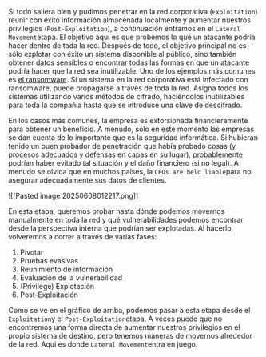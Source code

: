 
Si todo saliera bien y pudimos penetrar en la red corporativa (`Exploitation`) reunir con éxito información almacenada localmente y aumentar nuestros privilegios (`Post-Exploitation`), a continuación entramos en el `Lateral Movement`etapa. El objetivo aquí es que probemos lo que un atacante podría hacer dentro de toda la red. Después de todo, el objetivo principal no es sólo explotar con éxito un sistema disponible al público, sino también obtener datos sensibles o encontrar todas las formas en que un atacante podría hacer que la red sea inutilizable. Uno de los ejemplos más comunes es [el ransomware](https://www.csoonline.com/article/3236183/what-is-ransomware-how-it-works-and-how-to-remove-it.html). Si un sistema en la red corporativa está infectado con ransomware, puede propagarse a través de toda la red. Asigna todos los sistemas utilizando varios métodos de cifrado, haciéndolos inutilizables para toda la compañía hasta que se introduce una clave de descifrado.

En los casos más comunes, la empresa es extorsionada financieramente para obtener un beneficio. A menudo, sólo en este momento las empresas se dan cuenta de lo importante que es la seguridad informática. Si hubieran tenido un buen probador de penetración que había probado cosas (y procesos adecuados y defensas en capas en su lugar), probablemente podrían haber evitado tal situación y el daño financiero (si no legal). A menudo se olvida que en muchos países, la `CEOs are held liable`para no asegurar adecuadamente sus datos de clientes.

![[Pasted image 20250608012217.png]]

En esta etapa, queremos probar hasta dónde podemos movernos manualmente en toda la red y qué vulnerabilidades podemos encontrar desde la perspectiva interna que podrían ser explotadas. Al hacerlo, volveremos a correr a través de varias fases:

1. Pivotar
2. Pruebas evasivas
3. Reunimiento de información
4. Evaluación de la vulnerabilidad
5. (Privilege) Explotación
6. Post-Exploitación

Como se ve en el gráfico de arriba, podemos pasar a esta etapa desde el `Exploitation`y el `Post-Exploitation`etapa. A veces puede que no encontremos una forma directa de aumentar nuestros privilegios en el propio sistema de destino, pero tenemos maneras de movernos alrededor de la red. Aquí es donde `Lateral Movement`entra en juego.


